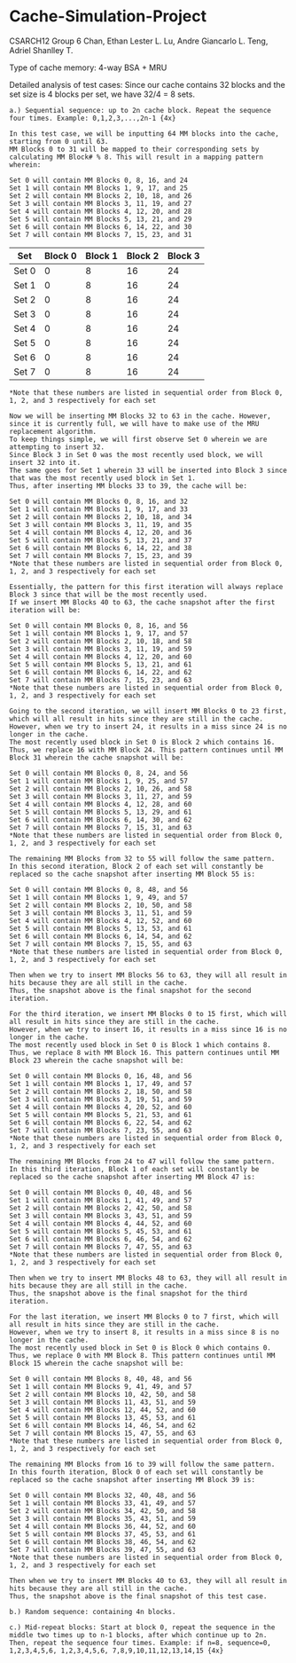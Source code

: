 # Cache-Simulation-Project
CSARCH12 Group 6
Chan, Ethan Lester L.
Lu, Andre Giancarlo L.
Teng, Adriel Shanlley T.

Type of cache memory: 4-way BSA + MRU

Detailed analysis of test cases:
Since our cache contains 32 blocks and the set size is 4 blocks per set, we have 32/4 = 8 sets.

`a.) Sequential sequence: up to 2n cache block. Repeat the sequence four times. Example: 0,1,2,3,...,2n-1 {4x}`

    In this test case, we will be inputting 64 MM blocks into the cache, starting from 0 until 63. 
    MM Blocks 0 to 31 will be mapped to their corresponding sets by calculating MM Block# % 8. This will result in a mapping pattern wherein:
    
    Set 0 will contain MM Blocks 0, 8, 16, and 24
    Set 1 will contain MM Blocks 1, 9, 17, and 25 
    Set 2 will contain MM Blocks 2, 10, 18, and 26 
    Set 3 will contain MM Blocks 3, 11, 19, and 27 
    Set 4 will contain MM Blocks 4, 12, 20, and 28 
    Set 5 will contain MM Blocks 5, 13, 21, and 29 
    Set 6 will contain MM Blocks 6, 14, 22, and 30 
    Set 7 will contain MM Blocks 7, 15, 23, and 31 
    
|  Set  | Block 0 | Block 1 | Block 2 | Block 3 |
| ----- | ------- | ------- | ------- | ------- |
| Set 0 |    0    |    8    |    16    |    24    |
| Set 1 |    0    |    8    |    16    |    24    |
| Set 2 |    0    |    8    |    16    |    24    |
| Set 3 |    0    |    8    |    16    |    24    |
| Set 4 |    0    |    8    |    16    |    24    |
| Set 5 |    0    |    8    |    16    |    24    |
| Set 6 |    0    |    8    |    16    |    24    |
| Set 7 |    0    |    8    |    16    |    24    |

    *Note that these numbers are listed in sequential order from Block 0, 1, 2, and 3 respectively for each set

    Now we will be inserting MM Blocks 32 to 63 in the cache. However, since it is currently full, we will have to make use of the MRU replacement algorithm. 
    To keep things simple, we will first observe Set 0 wherein we are attempting to insert 32. 
    Since Block 3 in Set 0 was the most recently used block, we will insert 32 into it. 
    The same goes for Set 1 wherein 33 will be inserted into Block 3 since that was the most recently used block in Set 1. 
    Thus, after inserting MM blocks 33 to 39, the cache will be:

    Set 0 will contain MM Blocks 0, 8, 16, and 32
    Set 1 will contain MM Blocks 1, 9, 17, and 33 
    Set 2 will contain MM Blocks 2, 10, 18, and 34 
    Set 3 will contain MM Blocks 3, 11, 19, and 35 
    Set 4 will contain MM Blocks 4, 12, 20, and 36 
    Set 5 will contain MM Blocks 5, 13, 21, and 37 
    Set 6 will contain MM Blocks 6, 14, 22, and 38 
    Set 7 will contain MM Blocks 7, 15, 23, and 39 
    *Note that these numbers are listed in sequential order from Block 0, 1, 2, and 3 respectively for each set

    Essentially, the pattern for this first iteration will always replace Block 3 since that will be the most recently used. 
    If we insert MM Blocks 40 to 63, the cache snapshot after the first iteration will be:
    
    Set 0 will contain MM Blocks 0, 8, 16, and 56
    Set 1 will contain MM Blocks 1, 9, 17, and 57 
    Set 2 will contain MM Blocks 2, 10, 18, and 58 
    Set 3 will contain MM Blocks 3, 11, 19, and 59 
    Set 4 will contain MM Blocks 4, 12, 20, and 60 
    Set 5 will contain MM Blocks 5, 13, 21, and 61 
    Set 6 will contain MM Blocks 6, 14, 22, and 62 
    Set 7 will contain MM Blocks 7, 15, 23, and 63 
    *Note that these numbers are listed in sequential order from Block 0, 1, 2, and 3 respectively for each set

    Going to the second iteration, we will insert MM Blocks 0 to 23 first, which will all result in hits since they are still in the cache. 
    However, when we try to insert 24, it results in a miss since 24 is no longer in the cache. 
    The most recently used block in Set 0 is Block 2 which contains 16. 
    Thus, we replace 16 with MM Block 24. This pattern continues until MM Block 31 wherein the cache snapshot will be:
    
    Set 0 will contain MM Blocks 0, 8, 24, and 56
    Set 1 will contain MM Blocks 1, 9, 25, and 57 
    Set 2 will contain MM Blocks 2, 10, 26, and 58 
    Set 3 will contain MM Blocks 3, 11, 27, and 59 
    Set 4 will contain MM Blocks 4, 12, 28, and 60 
    Set 5 will contain MM Blocks 5, 13, 29, and 61 
    Set 6 will contain MM Blocks 6, 14, 30, and 62 
    Set 7 will contain MM Blocks 7, 15, 31, and 63 
    *Note that these numbers are listed in sequential order from Block 0, 1, 2, and 3 respectively for each set

    The remaining MM Blocks from 32 to 55 will follow the same pattern. 
    In this second iteration, Block 2 of each set will constantly be replaced so the cache snapshot after inserting MM Block 55 is:

    Set 0 will contain MM Blocks 0, 8, 48, and 56
    Set 1 will contain MM Blocks 1, 9, 49, and 57 
    Set 2 will contain MM Blocks 2, 10, 50, and 58 
    Set 3 will contain MM Blocks 3, 11, 51, and 59 
    Set 4 will contain MM Blocks 4, 12, 52, and 60 
    Set 5 will contain MM Blocks 5, 13, 53, and 61 
    Set 6 will contain MM Blocks 6, 14, 54, and 62 
    Set 7 will contain MM Blocks 7, 15, 55, and 63 
    *Note that these numbers are listed in sequential order from Block 0, 1, 2, and 3 respectively for each set

    Then when we try to insert MM Blocks 56 to 63, they will all result in hits because they are all still in the cache. 
    Thus, the snapshot above is the final snapshot for the second iteration.

    For the third iteration, we insert MM Blocks 0 to 15 first, which will all result in hits since they are still in the cache. 
    However, when we try to insert 16, it results in a miss since 16 is no longer in the cache. 
    The most recently used block in Set 0 is Block 1 which contains 8.
    Thus, we replace 8 with MM Block 16. This pattern continues until MM Block 23 wherein the cache snapshot will be:

    Set 0 will contain MM Blocks 0, 16, 48, and 56
    Set 1 will contain MM Blocks 1, 17, 49, and 57 
    Set 2 will contain MM Blocks 2, 18, 50, and 58 
    Set 3 will contain MM Blocks 3, 19, 51, and 59 
    Set 4 will contain MM Blocks 4, 20, 52, and 60 
    Set 5 will contain MM Blocks 5, 21, 53, and 61 
    Set 6 will contain MM Blocks 6, 22, 54, and 62 
    Set 7 will contain MM Blocks 7, 23, 55, and 63 
    *Note that these numbers are listed in sequential order from Block 0, 1, 2, and 3 respectively for each set

    The remaining MM Blocks from 24 to 47 will follow the same pattern. 
    In this third iteration, Block 1 of each set will constantly be replaced so the cache snapshot after inserting MM Block 47 is:

    Set 0 will contain MM Blocks 0, 40, 48, and 56
    Set 1 will contain MM Blocks 1, 41, 49, and 57 
    Set 2 will contain MM Blocks 2, 42, 50, and 58 
    Set 3 will contain MM Blocks 3, 43, 51, and 59 
    Set 4 will contain MM Blocks 4, 44, 52, and 60 
    Set 5 will contain MM Blocks 5, 45, 53, and 61 
    Set 6 will contain MM Blocks 6, 46, 54, and 62 
    Set 7 will contain MM Blocks 7, 47, 55, and 63 
    *Note that these numbers are listed in sequential order from Block 0, 1, 2, and 3 respectively for each set

    Then when we try to insert MM Blocks 48 to 63, they will all result in hits because they are all still in the cache. 
    Thus, the snapshot above is the final snapshot for the third iteration.

    For the last iteration, we insert MM Blocks 0 to 7 first, which will all result in hits since they are still in the cache. 
    However, when we try to insert 8, it results in a miss since 8 is no longer in the cache. 
    The most recently used block in Set 0 is Block 0 which contains 0. 
    Thus, we replace 0 with MM Block 8. This pattern continues until MM Block 15 wherein the cache snapshot will be:

    Set 0 will contain MM Blocks 8, 40, 48, and 56
    Set 1 will contain MM Blocks 9, 41, 49, and 57 
    Set 2 will contain MM Blocks 10, 42, 50, and 58 
    Set 3 will contain MM Blocks 11, 43, 51, and 59 
    Set 4 will contain MM Blocks 12, 44, 52, and 60 
    Set 5 will contain MM Blocks 13, 45, 53, and 61 
    Set 6 will contain MM Blocks 14, 46, 54, and 62 
    Set 7 will contain MM Blocks 15, 47, 55, and 63 
    *Note that these numbers are listed in sequential order from Block 0, 1, 2, and 3 respectively for each set

    The remaining MM Blocks from 16 to 39 will follow the same pattern. 
    In this fourth iteration, Block 0 of each set will constantly be replaced so the cache snapshot after inserting MM Block 39 is:

    Set 0 will contain MM Blocks 32, 40, 48, and 56
    Set 1 will contain MM Blocks 33, 41, 49, and 57 
    Set 2 will contain MM Blocks 34, 42, 50, and 58 
    Set 3 will contain MM Blocks 35, 43, 51, and 59 
    Set 4 will contain MM Blocks 36, 44, 52, and 60 
    Set 5 will contain MM Blocks 37, 45, 53, and 61 
    Set 6 will contain MM Blocks 38, 46, 54, and 62 
    Set 7 will contain MM Blocks 39, 47, 55, and 63 
    *Note that these numbers are listed in sequential order from Block 0, 1, 2, and 3 respectively for each set

    Then when we try to insert MM Blocks 40 to 63, they will all result in hits because they are all still in the cache. 
    Thus, the snapshot above is the final snapshot of this test case.
    
`b.) Random sequence: containing 4n blocks.`

`c.) Mid-repeat blocks: Start at block 0, repeat the sequence in the middle two times up to n-1 blocks, after which continue up to 2n. Then, repeat the sequence four times. Example: if n=8, sequence=0, 1,2,3,4,5,6, 1,2,3,4,5,6, 7,8,9,10,11,12,13,14,15 {4x}`
